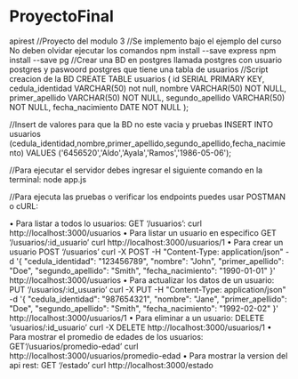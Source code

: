 # ProyectoFinal
 apirest
//Proyecto del modulo 3
//Se implemento bajo el ejemplo del curso
No deben olvidar ejecutar los comandos
npm install --save express
npm install --save pg
//Crear una BD en postgres llamada postgres con usuario postgres y paswoord postgres que tiene una tabla de usuarios 
//Script creacion de la BD
CREATE TABLE usuarios (
    id SERIAL PRIMARY KEY,
    cedula_identidad VARCHAR(50) not null,
    nombre VARCHAR(50) NOT NULL,
    primer_apellido VARCHAR(50) NOT NULL,
    segundo_apellido VARCHAR(50) NOT NULL,
    fecha_nacimiento DATE NOT NULL
);

//Insert de valores para que la BD no este vacia y pruebas
INSERT INTO usuarios (cedula_identidad,nombre,primer_apellido,segundo_apellido,fecha_nacimiento) VALUES ('6456520','Aldo','Ayala','Ramos','1986-05-06');

//Para ejecutar el servidor debes ingresar el siguiente comando en la terminal: node app.js

//Para ejecuta las pruebas o verificar los endpoints puedes usar POSTMAN o cURL:

• Para listar a todos lo usuarios: GET ‘/usuarios’:
curl http://localhost:3000/usuarios
• Para listar un usuario en especifico GET ‘/usuarios/:id_usuario’
curl http://localhost:3000/usuarios/1
• Para crear un usuario POST ‘/usuarios’
curl -X POST -H "Content-Type: application/json" -d '{
  "cedula_identidad": "123456789",
  "nombre": "John",
  "primer_apellido": "Doe",
  "segundo_apellido": "Smith",
  "fecha_nacimiento": "1990-01-01"
}' http://localhost:3000/usuarios
• Para actualizar los datos de un usuario: PUT ‘/usuarios/:id_usuario’
curl -X PUT -H "Content-Type: application/json" -d '{
  "cedula_identidad": "987654321",
  "nombre": "Jane",
  "primer_apellido": "Doe",
  "segundo_apellido": "Smith",
  "fecha_nacimiento": "1992-02-02"
}' http://localhost:3000/usuarios/1
• Para eliminar a un usuario: DELETE ‘usuarios/:id_usuario’
curl -X DELETE http://localhost:3000/usuarios/1
• Para mostrar el promedio de edades de los usuarios: GET‘/usuarios/promedio-edad’
curl http://localhost:3000/usuarios/promedio-edad
• Para mostrar la version del api rest: GET ‘/estado’
curl http://localhost:3000/estado